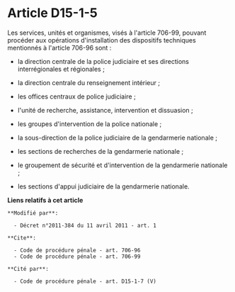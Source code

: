 # Article D15-1-5

Les services, unités et organismes, visés à l'article 706-99, pouvant procéder aux opérations d'installation des dispositifs
techniques mentionnés à l'article 706-96 sont :

- la direction centrale de la police judiciaire et ses directions interrégionales et régionales ;

- la direction centrale du renseignement intérieur ;

- les offices centraux de police judiciaire ;

- l'unité de recherche, assistance, intervention et dissuasion ;

- les groupes d'intervention de la police nationale ;

- la sous-direction de la police judiciaire de la gendarmerie nationale ;

- les sections de recherches de la gendarmerie nationale ;

- le groupement de sécurité et d'intervention de la gendarmerie nationale ;

- les sections d'appui judiciaire de la gendarmerie nationale.

**Liens relatifs à cet article**

	**Modifié par**:

	  - Décret n°2011-384 du 11 avril 2011 - art. 1

	**Cite**:

	  - Code de procédure pénale - art. 706-96
	  - Code de procédure pénale - art. 706-99

	**Cité par**:

	  - Code de procédure pénale - art. D15-1-7 (V)
